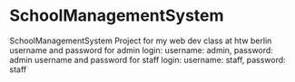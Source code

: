 # SchoolManagementSystem
SchoolManagementSystem Project for my web dev class at htw berlin
username and password for admin login: username: admin, password: admin
username and password for staff login: username: staff, password: staff
